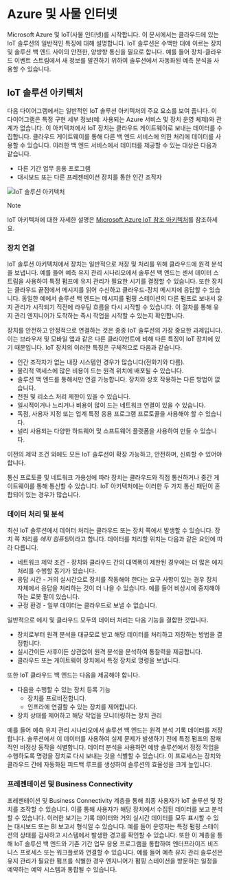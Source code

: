 
# <a name="azure-and-the-internet-of-things"></a>Azure 및 사물 인터넷

Microsoft Azure 및 IoT(사물 인터넷)를 시작합니다. 이 문서에서는 클라우드에 있는 IoT 솔루션의 일반적인 특징에 대해 설명합니다. IoT 솔루션은 수백만 대에 이르는 장치 및 솔루션 백 엔드 사이의 안전한, 양방향 통신을 필요로 합니다. 예를 들어 장치-클라우드 이벤트 스트림에서 새 정보를 발견하기 위하여 솔루션에서 자동화된 예측 분석을 사용할 수 있습니다.

## <a name="iot-solution-architecture"></a>IoT 솔루션 아키텍처

다음 다이어그램에서는 일반적인 IoT 솔루션 아키텍처의 주요 요소를 보여 줍니다. 이 다이어그램은 특정 구현 세부 정보(예: 사용되는 Azure 서비스 및 장치 운영 체제)와 관계가 없습니다. 이 아키텍처에서 IoT 장치는 클라우드 게이트웨이로 보내는 데이터를 수집합니다. 클라우드 게이트웨이를 통해 다른 백 엔드 서비스에 의한 처리에 데이터를 사용할 수 있습니다. 이러한 백 엔드 서비스에서 데이터를 제공할 수 있는 대상은 다음과 같습니다.

* 다른 기간 업무 응용 프로그램
* 대시보드 또는 다른 프레젠테이션 장치를 통한 인간 조작자

![IoT 솔루션 아키텍처][img-solution-architecture]

> [!NOTE]
> IoT 아키텍처에 대한 자세한 설명은 [Microsoft Azure IoT 참조 아키텍처][lnk-refarch]를 참조하세요.

### <a name="device-connectivity"></a>장치 연결

IoT 솔루션 아키텍처에서 장치는 일반적으로 저장 및 처리를 위해 클라우드에 원격 분석을 보냅니다. 예를 들어 예측 유지 관리 시나리오에서 솔루션 백 엔드는 센서 데이터 스트림을 사용하여 특정 펌프에 유지 관리가 필요한 시기를 결정할 수 있습니다. 또한 장치는 클라우드 끝점에서 메시지를 읽어 수신하고 클라우드-장치 메시지에 응답할 수 있습니다. 동일한 예에서 솔루션 백 엔드는 메시지를 펌핑 스테이션의 다른 펌프로 보내서 유지 관리가 시작되기 직전에 라우팅 흐름을 다시 시작할 수 있습니다. 이 절차를 통해 유지 관리 엔지니어가 도착하는 즉시 작업을 시작할 수 있는지 확인합니다.

장치를 안전하고 안정적으로 연결하는 것은 종종 IoT 솔루션의 가장 중요한 과제입니다. 이는 브라우저 및 모바일 앱과 같은 다른 클라이언트에 비해 다른 특징이 IoT 장치에 있기 때문입니다. IoT 장치의 이러한 특징은 구체적으로 다음과 같습니다.

* 인간 조작자가 없는 내장 시스템인 경우가 많습니다(전화기와 다름).
* 물리적 액세스에 많은 비용이 드는 원격 위치에 배포될 수 있습니다.
* 솔루션 백 엔드를 통해서만 연결 가능합니다. 장치와 상호 작용하는 다른 방법이 없습니다.
* 전원 및 리소스 처리 제한이 있을 수 있습니다.
* 일시적이거나 느리거나 비용이 많이 드는 네트워크 연결이 있을 수 있습니다.
* 독점, 사용자 지정 또는 업계 특정 응용 프로그램 프로토콜을 사용해야 할 수 있습니다.
* 널리 사용되는 다양한 하드웨어 및 소프트웨어 플랫폼을 사용하여 만들 수 있습니다.

이전의 제약 조건 외에도 모든 IoT 솔루션이 확장 가능하고, 안전하며, 신뢰할 수 있어야 합니다.

통신 프로토콜 및 네트워크 가용성에 따라 장치는 클라우드와 직접 통신하거나 중간 게이트웨이를 통해 통신할 수 있습니다. IoT 아키텍처에는 이러한 두 가지 통신 패턴이 혼합되어 있는 경우가 많습니다.

### <a name="data-processing-and-analytics"></a>데이터 처리 및 분석

최신 IoT 솔루션에서 데이터 처리는 클라우드 또는 장치 쪽에서 발생할 수 있습니다. 장치 쪽 처리를 *에지 컴퓨팅*이라고 합니다. 데이터를 처리할 위치는 다음과 같은 요인에 따라 다릅니다.

* 네트워크 제약 조건 - 장치와 클라우드 간의 대역폭이 제한된 경우에는 더 많은 에지 처리를 수행할 동기가 있습니다.
* 응답 시간 - 거의 실시간으로 장치를 작동해야 한다는 요구 사항이 있는 경우 장치 자체에서 응답을 처리하는 것이 더 나을 수 있습니다. 예를 들어 비상시에 중지해야 하는 로봇 팔이 있습니다.
* 규정 환경 - 일부 데이터는 클라우드로 보낼 수 없습니다.

일반적으로 에지 및 클라우드 모두의 데이터 처리는 다음 기능을 결합한 것입니다.

* 장치로부터 원격 분석을 대규모로 받고 해당 데이터를 처리하고 저장하는 방법을 결정합니다.
* 실시간이든 사후이든 상관없이 원격 분석을 분석하여 통찰력을 제공합니다.
* 클라우드 또는 게이트웨이 장치에서 특정 장치로 명령을 보냅니다.

또한 IoT 클라우드 백 엔드는 다음을 제공해야 합니다.

* 다음을 수행할 수 있는 장치 등록 기능
    * 장치를 프로비전합니다.
    * 인프라에 연결할 수 있는 장치를 제어합니다.
* 장치 상태를 제어하고 해당 작업을 모니터링하는 장치 관리

예를 들어 예측 유지 관리 시나리오에서 솔루션 백 엔드는 원격 분석 기록 데이터를 저장합니다. 솔루션에서 이 데이터를 사용하여 실제 문제가 발생하기 전에 특정 펌프의 잠재적인 비정상 동작을 식별합니다. 데이터 분석을 사용하면 예방 솔루션에서 정정 작업을 수행하도록 명령을 장치로 다시 보내는 것을 식별할 수 있습니다. 이 프로세스는 장치와 클라우드 간에 자동화된 피드백 루프를 생성하여 솔루션의 효율성을 크게 높입니다.

### <a name="presentation-and-business-connectivity"></a>프레젠테이션 및 Business Connectivity

프레젠테이션 및 Business Connectivity 계층을 통해 최종 사용자가 IoT 솔루션 및 장치를 조작할 수 있습니다. 이를 통해 사용자가 해당 장치에서 수집된 데이터를 보고 분석할 수 있습니다. 이러한 보기는 기록 데이터와 거의 실시간 데이터를 모두 표시할 수 있는 대시보드 또는 BI 보고서 형식일 수 있습니다. 예를 들어 운영자는 특정 펌핑 스테이션의 상태를 검사하고 시스템에서 발생한 경고를 확인할 수 있습니다. 또한 이 계층을 통해 IoT 솔루션 백 엔드와 기존 기간 업무 응용 프로그램을 통합하여 엔터프라이즈 비즈니스 프로세스 또는 워크플로와 연결할 수 있습니다. 예를 들어 예측 유지 관리 솔루션은 유지 관리가 필요한 펌프를 식별한 경우 엔지니어가 펌핑 스테이션을 방문하는 일정을 예약하는 예약 시스템과 통합될 수 있습니다.

[img-solution-architecture]: ./media/iot-azure-and-iot/iot-reference-architecture.png
[img-dashboard]: ./media/iot-azure-and-iot/iot-suite.png

[lnk-iot-hub]: ../articles/iot-hub/iot-hub-what-is-iot-hub.md
[lnk-iot-suite]: ../articles/iot-suite/iot-suite-overview.md
[lnk-machinelearning]: http://azure.microsoft.com/documentation/services/machine-learning/
[Azure IoT Suite]: http://azure.microsoft.com/solutions/iot
[lnk-protocol-gateway]:  ../articles/iot-hub/iot-hub-protocol-gateway.md
[lnk-refarch]: http://download.microsoft.com/download/A/4/D/A4DAD253-BC21-41D3-B9D9-87D2AE6F0719/Microsoft_Azure_IoT_Reference_Architecture.pdf
